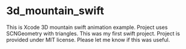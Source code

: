# 3d_mountain_swift
This is Xcode 3D mountain swift animation example. Project uses SCNGeometry with triangles. 
This was my first swift project. Project is provided under MIT license. Please let me know if this was useful. 
